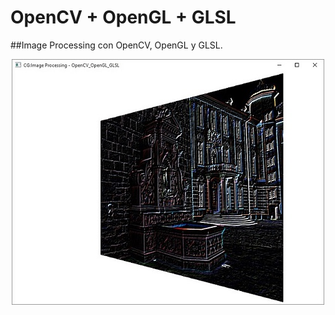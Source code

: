 # OpenCV + OpenGL + GLSL

##Image Processing con OpenCV, OpenGL y GLSL.

<p align="center">
  <img src="Example.jpg?raw=true" alt="Example Image"/>
</p>
